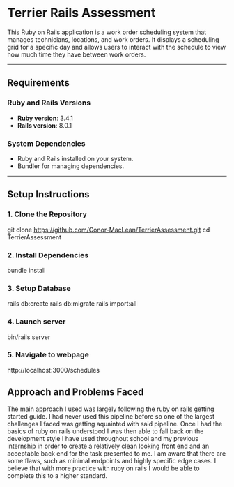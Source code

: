 # Terrier Rails Assessment

This Ruby on Rails application is a work order scheduling system that manages technicians, locations, and work orders. It displays a scheduling grid for a specific day and allows users to interact with the schedule to view how much time they have between work orders.

---

## Requirements

### Ruby and Rails Versions
- **Ruby version**: 3.4.1
- **Rails version**: 8.0.1
### System Dependencies
- Ruby and Rails installed on your system.
- Bundler for managing dependencies.

---

## Setup Instructions

### 1. Clone the Repository

git clone https://github.com/Conor-MacLean/TerrierAssessment.git
cd TerrierAssessment

### 2. Install Dependencies
bundle install

### 3. Setup Database
rails db:create
rails db:migrate
rails import:all

### 4. Launch server
bin/rails server

### 5. Navigate to webpage
http://localhost:3000/schedules

## Approach and Problems Faced
The main approach I used was largely following the ruby on rails getting started guide. I had never used this pipeline before so one of the largest challenges I faced was getting aquainted with said pipeline. Once I had the basics of ruby on rails understood I was then able to fall back on the development style I have used throughout school and my previous internship in order to create a relatively clean looking front end and an acceptable back end for the task presented to me. I am aware that there are some flaws, such as minimal endpoints and highly specific edge cases. I believe that with more practice with ruby on rails I would be able to complete this to a higher standard.
